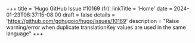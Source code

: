 +++
title = 'Hugo GitHub Issue #10169 (fr)'
linkTitle = 'Home'
date = 2024-01-23T08:37:15-08:00
draft = false
details = 'https://github.com/gohugoio/hugo/issues/10169'
description = "Raise warning/error when duplicate translationKey values are used in the same language"
+++

